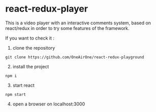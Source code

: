 # react-redux-player
This is a video player with an interactive comments system, based on react/redux in order to try some features of the framework.

If you want to check it :
1) clone the repository
```
git clone https://github.com/OneAirOne/react-redux-playground
```
2) install the project
```
npm i
```
3) start react
```
npm start
```
4) open a browser on localhost:3000


